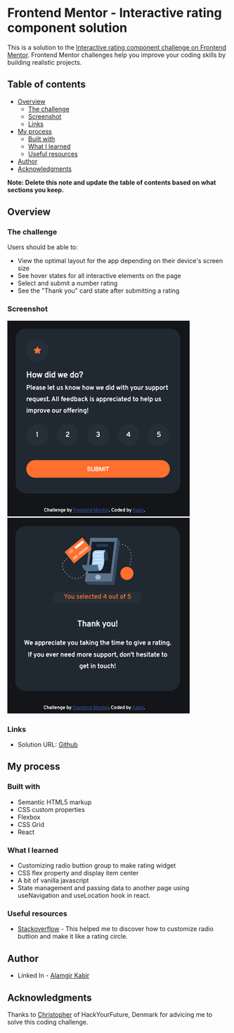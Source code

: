 # Frontend Mentor - Interactive rating component solution

This is a solution to the [Interactive rating component challenge on Frontend Mentor](https://www.frontendmentor.io/challenges/interactive-rating-component-koxpeBUmI). Frontend Mentor challenges help you improve your coding skills by building realistic projects.

## Table of contents

- [Overview](#overview)
  - [The challenge](#the-challenge)
  - [Screenshot](#screenshot)
  - [Links](#links)
- [My process](#my-process)
  - [Built with](#built-with)
  - [What I learned](#what-i-learned)
  - [Useful resources](#useful-resources)
- [Author](#author)
- [Acknowledgments](#acknowledgments)

**Note: Delete this note and update the table of contents based on what sections you keep.**

## Overview

### The challenge

Users should be able to:

- View the optimal layout for the app depending on their device's screen size
- See hover states for all interactive elements on the page
- Select and submit a number rating
- See the "Thank you" card state after submitting a rating

### Screenshot

![](./src/images/Screenshot_first.png) ![](./src/images/Screenshot_second.png)

### Links

- Solution URL: [Github](https://github.com/agkabir/interactive-rating-component)

## My process

### Built with

- Semantic HTML5 markup
- CSS custom properties
- Flexbox
- CSS Grid
- React

### What I learned

- Customizing radio buttion group to make rating widget
- CSS flex property and display item center
- A bit of vanilla javascript
- State management and passing data to another page using useNavigation and useLocation hook in react.

### Useful resources

- [Stackoverflow](https://www.stacoverflow.com) - This helped me to discover how to customize radio buttion and make it like a rating circle.

## Author

<!-- - Website - [Add your name here](https://www.linkedin.com/in/mdagkabir/) -->

- Linked In - [Alamgir Kabir](https://www.linkedin.com/in/mdagkabir)

## Acknowledgments

Thanks to [Christopher](https://www.linkedin.com/in/christopher-klueter) of HackYourFuture, Denmark for advicing me to solve this coding challenge.
